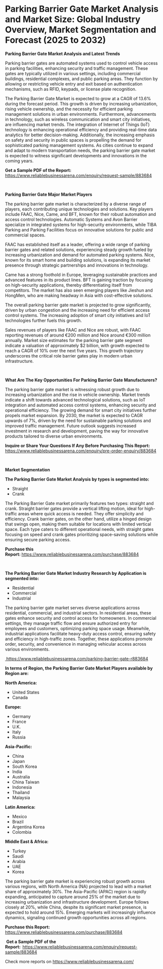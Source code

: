 <p><h1>Parking Barrier Gate Market Analysis and Market Size: Global Industry Overview, Market Segmentation and Forecast (2025 to 2032)</h1></p><p><strong>Parking Barrier Gate Market Analysis and Latest Trends</strong></p>
<p><p>Parking barrier gates are automated systems used to control vehicle access in parking facilities, enhancing security and traffic management. These gates are typically utilized in various settings, including commercial buildings, residential complexes, and public parking areas. They function by allowing or restricting vehicle entry and exit based on authentication mechanisms, such as RFID, keypads, or license plate recognition.</p><p>The Parking Barrier Gate Market is expected to grow at a CAGR of 13.6% during the forecast period. This growth is driven by increasing urbanization, rising vehicle ownership, and the necessity for efficient parking management solutions in urban environments. Furthermore, advancements in technology, such as wireless communication and smart city initiatives, are influencing market trends. The integration of Internet of Things (IoT) technology is enhancing operational efficiency and providing real-time data analytics for better decision-making. Additionally, the increasing emphasis on safety and security in public spaces is propelling the demand for sophisticated parking management systems. As cities continue to expand and adapt to modern transportation needs, the parking barrier gate market is expected to witness significant developments and innovations in the coming years.</p></p>
<p><strong>Get a Sample PDF of the Report:&nbsp;</strong> <a href="https://www.reliablebusinessarena.com/enquiry/request-sample/883684?utm_campaign=1891&utm_medium=2&utm_source=Github&utm_content=ia&utm_term=18022025&utm_id=parking-barrier-gate">https://www.reliablebusinessarena.com/enquiry/request-sample/883684</a></p>
<p>&nbsp;</p>
<p><strong>Parking Barrier Gate Major Market Players</strong></p>
<p><p>The parking barrier gate market is characterized by a diverse range of players, each contributing unique technologies and solutions. Key players include FAAC, Nice, Came, and BFT, known for their robust automation and access control technologies. Automatic Systems and Avon Barrier specialize in integrated systems for high-security environments, while TIBA Parking and Parking Facilities focus on innovative solutions for public and commercial spaces.</p><p>FAAC has established itself as a leader, offering a wide range of parking barrier gates and related solutions, experiencing steady growth fueled by increasing urbanization and demand for automated parking systems. Nice, known for its smart home and building solutions, is expanding its market presence through strategic partnerships and innovations in technology.</p><p>Came has a strong foothold in Europe, leveraging sustainable practices and advanced features in its product lines. BFT is gaining traction by focusing on high-security applications, thereby differentiating itself from competitors. The market has also seen emerging players like Jieshun and HongMen, who are making headway in Asia with cost-effective solutions.</p><p>The overall parking barrier gate market is projected to grow significantly, driven by urban congestion and the increasing need for efficient access control systems. The increasing adoption of smart city initiatives and IoT technologies further fuels this growth.</p><p>Sales revenues of players like FAAC and Nice are robust, with FAAC reporting revenues of around €200 million and Nice around €300 million annually. Market size estimates for the parking barrier gate segment indicate a valuation of approximately $2 billion, with growth expected to reach a CAGR of 10% over the next five years. This growth trajectory underscores the critical role barrier gates play in modern urban infrastructure.</p></p>
<p>&nbsp;</p>
<p><strong>What Are The Key Opportunities For Parking Barrier Gate Manufacturers?</strong></p>
<p><p>The parking barrier gate market is witnessing robust growth due to increasing urbanization and the rise in vehicle ownership. Market trends indicate a shift towards advanced technological solutions, such as IoT integration and automated access control systems, enhancing security and operational efficiency. The growing demand for smart city initiatives further propels market expansion. By 2030, the market is expected to CAGR upwards of 7%, driven by the need for sustainable parking solutions and improved traffic management. Future outlook suggests increased investment in research and development, paving the way for innovative products tailored to diverse urban environments.</p></p>
<p><strong>Inquire or Share Your Questions If Any Before Purchasing This Report:</strong> <a href="https://www.reliablebusinessarena.com/enquiry/pre-order-enquiry/883684?utm_campaign=1891&utm_medium=2&utm_source=Github&utm_content=ia&utm_term=18022025&utm_id=parking-barrier-gate">https://www.reliablebusinessarena.com/enquiry/pre-order-enquiry/883684</a></p>
<p>&nbsp;</p>
<p><strong>Market Segmentation</strong></p>
<p><strong>The Parking Barrier Gate Market Analysis by types is segmented into:</strong></p>
<p><ul><li>Straight</li><li>Crank</li></ul></p>
<p><p>The Parking Barrier Gate market primarily features two types: straight and crank. Straight barrier gates provide a vertical lifting motion, ideal for high-traffic areas where quick access is needed. They offer simplicity and efficiency. Crank barrier gates, on the other hand, utilize a hinged design that swings open, making them suitable for locations with limited vertical space. Each type caters to different operational needs, with straight gates focusing on speed and crank gates prioritizing space-saving solutions while ensuring secure parking access.</p></p>
<p><strong>Purchase this Report:&nbsp;</strong><a href="https://www.reliablebusinessarena.com/purchase/883684?utm_campaign=1891&utm_medium=2&utm_source=Github&utm_content=ia&utm_term=18022025&utm_id=parking-barrier-gate">https://www.reliablebusinessarena.com/purchase/883684</a></p>
<p>&nbsp;</p>
<p><strong>The Parking Barrier Gate Market Industry Research by Application is segmented into:</strong></p>
<p><ul><li>Residential</li><li>Commercial</li><li>Industrial</li></ul></p>
<p><p>The parking barrier gate market serves diverse applications across residential, commercial, and industrial sectors. In residential areas, these gates enhance security and control access for homeowners. In commercial settings, they manage traffic flow and ensure authorized entry for employees and customers, optimizing parking space usage. Meanwhile, industrial applications facilitate heavy-duty access control, ensuring safety and efficiency in high-traffic zones. Together, these applications promote order, security, and convenience in managing vehicular access across various environments.</p></p>
<p><a href="https://www.reliablebusinessarena.com/parking-barrier-gate-r883684?utm_campaign=1891&utm_medium=2&utm_source=Github&utm_content=ia&utm_term=18022025&utm_id=parking-barrier-gate">&nbsp;https://www.reliablebusinessarena.com/parking-barrier-gate-r883684</a></p>
<p><strong>In terms of Region, the Parking Barrier Gate Market Players available by Region are:</strong></p>
<p>
    <p> <strong> North America: </strong>
        <ul>
            <li>United States</li>
            <li>Canada</li>
        </ul>
        </p> 
    <p> <strong> Europe: </strong>
        <ul>
            <li>Germany</li>
            <li>France</li>
            <li>U.K.</li>
            <li>Italy</li>
            <li>Russia</li>
        </ul>
        </p> 
    <p> <strong> Asia-Pacific: </strong>
        <ul>
            <li>China</li>
            <li>Japan</li>
            <li>South Korea</li>
            <li>India</li>
            <li>Australia</li>
            <li>China Taiwan</li>
            <li>Indonesia</li>
            <li>Thailand</li>
            <li>Malaysia</li>
        </ul>
        </p> 
    <p> <strong> Latin America: </strong>
        <ul>
            <li>Mexico</li>
            <li>Brazil</li>
            <li>Argentina Korea</li>
            <li>Colombia</li>
        </ul>
        </p> 
    <p> <strong> Middle East & Africa: </strong>
        <ul>
            <li>Turkey</li>
            <li>Saudi</li>
            <li>Arabia</li>
            <li>UAE</li>
            <li>Korea</li>
        </ul>
    </p>
    </p>
<p><p>The parking barrier gate market is experiencing robust growth across various regions, with North America (NA) projected to lead with a market share of approximately 30%. The Asia-Pacific (APAC) region is rapidly expanding, anticipated to capture around 25% of the market due to increasing urbanization and infrastructure development. Europe follows closely at 20%, while China, despite its significant market presence, is expected to hold around 15%. Emerging markets will increasingly influence dynamics, signaling continued growth opportunities across all regions.</p></p>
<p><strong>Purchase this Report: </strong><a href="https://www.reliablebusinessarena.com/purchase/883684?utm_campaign=1891&utm_medium=2&utm_source=Github&utm_content=ia&utm_term=18022025&utm_id=parking-barrier-gate">https://www.reliablebusinessarena.com/purchase/883684</a></p>
<p>&nbsp;<strong>Get a Sample PDF of the Report:&nbsp;&nbsp;</strong><a href="https://www.reliablebusinessarena.com/enquiry/request-sample/883684?utm_campaign=1891&utm_medium=2&utm_source=Github&utm_content=ia&utm_term=18022025&utm_id=parking-barrier-gate">https://www.reliablebusinessarena.com/enquiry/request-sample/883684</a></p>
<p><strong></strong></p>
<p>Check more reports on <a href="https://www.reliablebusinessarena.com/?utm_campaign=1891&utm_medium=2&utm_source=Github&utm_content=ia&utm_term=18022025&utm_id=parking-barrier-gate">https://www.reliablebusinessarena.com/</a></p>